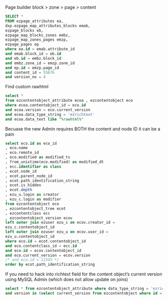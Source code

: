 
Page builder block > zone > page > content


```sql
SELECT *
FROM ezpage_attributes ea,
dxp.ezpage_map_attributes_blocks emab,
ezpage_blocks eb,
ezpage_map_blocks_zones embz,
ezpage_map_zones_pages emzp,
ezpage_pages ep
where ea.id = emab.attribute_id
and emab.block_id = eb.id
and eb.id = embz.block_id
and embz.zone_id = emzp.zone_id
and ep.id = emzp.page_id
and content_id = 55676
and version_no = 4
```

Find custom rawhtml

```sql
select *
from ezcontentobject_attribute ecoa , ezcontentobject eco
where ecoa.contentobject_id = eco.id
and ecoa.version = eco.current_version
and ecoa.data_type_string = 'ezrichtext'
and ecoa.data_text like "%rawhtml%"
```

Becuase the new Admin requires BOTH the content and node ID it can be a pain

```sql
select eco.id as eco_id
, eco.name
, eco.remote_id
, eco.modified as modified_ts
, from_unixtime(eco.modified) as modified_dt
, ecc.identifier as class
, ecot.node_id
, ecot.parent_node_id
, ecot.path_identification_string
, ecot.is_hidden
, ecot.depth
, ezu_u.login as creator
, ezu_c.login as modifier
from ezcontentobject eco
, ezcontentobject_tree ecot
, ezcontentclass ecc
, ezcontentobject_version ecov
left outer join ezuser ezu_c on ecov.creator_id =
ezu_c.contentobject_id
left outer join ezuser ezu_u on ecov.user_id =
ezu_u.contentobject_id
where eco.id = ecot.contentobject_id
and eco.contentclass_id = ecc.id
and eco.id = ecov.contentobject_id
and eco.current_version = ecov.version
/* and eco.id = 12345 */
order by ecot.path_identification_string
```

If you need to hack into richtext field for the content object’s current version using MySQL Admin (which does not allow update on joins)

```sql
select * from ezcontentobject_attribute where data_type_string = 'ezrichtext' and contentobject_id = 998
and version in (select current_version from ezcontentobject where id = 998)

```